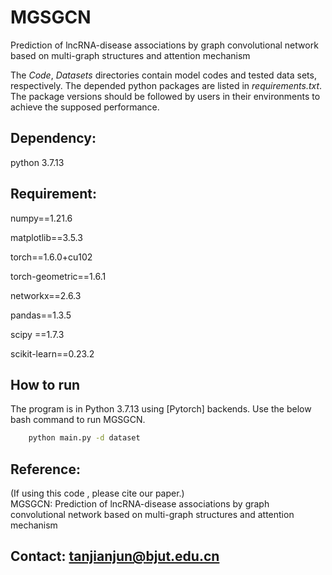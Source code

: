 # MGSGCN
Prediction of lncRNA-disease associations by graph convolutional network based on multi-graph structures and attention mechanism

The _Code_, _Datasets_ directories contain model codes and tested data sets, respectively. 
The depended python packages are listed in _requirements.txt_. The package versions should be followed by users in their environments to achieve the supposed performance.

## Dependency:

python 3.7.13

## Requirement:

numpy==1.21.6    

matplotlib==3.5.3    

torch==1.6.0+cu102    

torch-geometric==1.6.1   

networkx==2.6.3    

pandas==1.3.5    

scipy ==1.7.3    

scikit-learn==0.23.2

## How to run

The program is in Python 3.7.13 using [Pytorch] backends. Use the below bash command to run MGSGCN.

```bash
    python main.py -d dataset
```

## Reference:

(If using this code , please cite our paper.)    
MGSGCN: Prediction of lncRNA-disease associations by graph convolutional network based on multi-graph structures and attention mechanism

## Contact: tanjianjun@bjut.edu.cn
